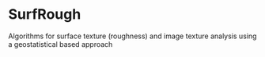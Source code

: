 # SurfRough
Algorithms for surface texture (roughness) and image texture analysis using a geostatistical based approach
